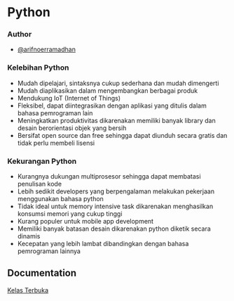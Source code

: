 # Python

### Author

  - [@arifnoerramadhan](https://www.instagram.com/arifnoerramadhan/)

### Kelebihan Python

- Mudah dipelajari, sintaksnya cukup sederhana dan mudah dimengerti
- Mudah diaplikasikan dalam mengembangkan berbagai produk
- Mendukung IoT (Internet of Things)
- Fleksibel, dapat diintegrasikan dengan aplikasi yang ditulis dalam bahasa pemrograman lain
- Meningkatkan produktivitas dikarenakan memiliki banyak library dan desain berorientasi objek yang bersih
- Bersifat open source dan free sehingga dapat diunduh secara gratis dan tidak perlu membeli lisensi

### Kekurangan Python

- Kurangnya dukungan multiprosesor sehingga dapat membatasi penulisan kode
- Lebih sedikit developers yang berpengalaman melakukan pekerjaan menggunakan bahasa python
- Tidak ideal untuk memory intensive task dikarenakan menghasilkan konsumsi memori yang cukup tinggi
- Kurang populer untuk mobile app development
- Memiliki banyak batasan desain dikarenakan python diketik secara dinamis
- Kecepatan yang lebih lambat dibandingkan dengan bahasa pemrograman lainnya


## Documentation

[Kelas Terbuka](https://www.youtube.com/channel/UCnrZ-UFSzeMSxKx_OHtwKsQ)
